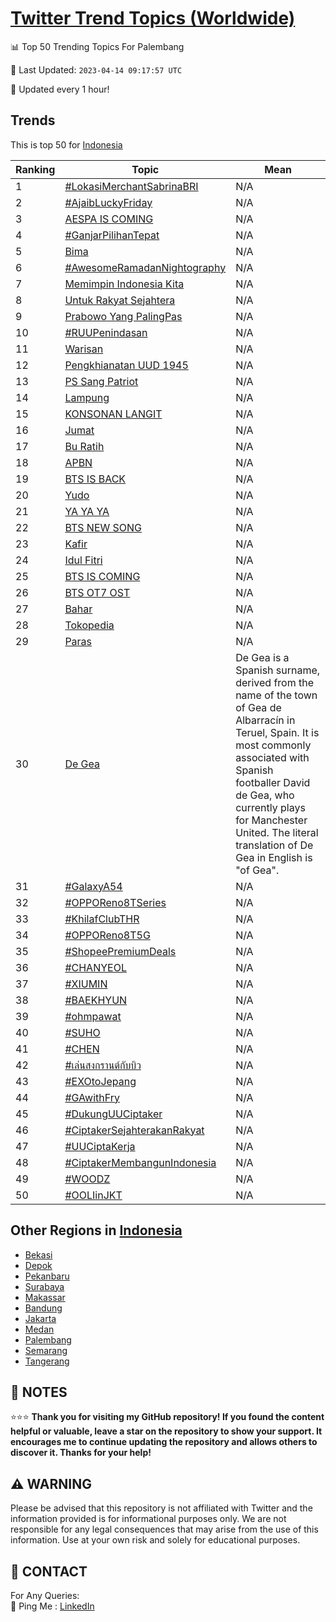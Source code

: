 [Twitter Trend Topics (Worldwide)](https://github.com/ErcinDedeoglu/Twitter-Trend-Topics)
==========


📊 Top 50 Trending Topics For Palembang

📆 Last Updated: `2023-04-14 09:17:57 UTC`

🔧 Updated every 1 hour!


## Trends

This is top 50 for [Indonesia](</Indonesia>)

| Ranking | Topic | Mean |
| ------- | ------------ | ------------ |
| 1 | [#LokasiMerchantSabrinaBRI](http://twitter.com/search?q=%23LokasiMerchantSabrinaBRI) | N/A |
| 2 | [#AjaibLuckyFriday](http://twitter.com/search?q=%23AjaibLuckyFriday) | N/A |
| 3 | [AESPA IS COMING](http://twitter.com/search?q=AESPA+IS+COMING) | N/A |
| 4 | [#GanjarPilihanTepat](http://twitter.com/search?q=%23GanjarPilihanTepat) | N/A |
| 5 | [Bima](http://twitter.com/search?q=Bima) | N/A |
| 6 | [#AwesomeRamadanNightography](http://twitter.com/search?q=%23AwesomeRamadanNightography) | N/A |
| 7 | [Memimpin Indonesia Kita](http://twitter.com/search?q=Memimpin+Indonesia+Kita) | N/A |
| 8 | [Untuk Rakyat Sejahtera](http://twitter.com/search?q=Untuk+Rakyat+Sejahtera) | N/A |
| 9 | [Prabowo Yang PalingPas](http://twitter.com/search?q=Prabowo+Yang+PalingPas) | N/A |
| 10 | [#RUUPenindasan](http://twitter.com/search?q=%23RUUPenindasan) | N/A |
| 11 | [Warisan](http://twitter.com/search?q=Warisan) | N/A |
| 12 | [Pengkhianatan UUD 1945](http://twitter.com/search?q=Pengkhianatan+UUD+1945) | N/A |
| 13 | [PS Sang Patriot](http://twitter.com/search?q=PS+Sang+Patriot) | N/A |
| 14 | [Lampung](http://twitter.com/search?q=Lampung) | N/A |
| 15 | [KONSONAN LANGIT](http://twitter.com/search?q=KONSONAN+LANGIT) | N/A |
| 16 | [Jumat](http://twitter.com/search?q=Jumat) | N/A |
| 17 | [Bu Ratih](http://twitter.com/search?q=Bu+Ratih) | N/A |
| 18 | [APBN](http://twitter.com/search?q=APBN) | N/A |
| 19 | [BTS IS BACK](http://twitter.com/search?q=BTS+IS+BACK) | N/A |
| 20 | [Yudo](http://twitter.com/search?q=Yudo) | N/A |
| 21 | [YA YA YA](http://twitter.com/search?q=YA+YA+YA) | N/A |
| 22 | [BTS NEW SONG](http://twitter.com/search?q=BTS+NEW+SONG) | N/A |
| 23 | [Kafir](http://twitter.com/search?q=Kafir) | N/A |
| 24 | [Idul Fitri](http://twitter.com/search?q=Idul+Fitri) | N/A |
| 25 | [BTS IS COMING](http://twitter.com/search?q=BTS+IS+COMING) | N/A |
| 26 | [BTS OT7 OST](http://twitter.com/search?q=BTS+OT7+OST) | N/A |
| 27 | [Bahar](http://twitter.com/search?q=Bahar) | N/A |
| 28 | [Tokopedia](http://twitter.com/search?q=Tokopedia) | N/A |
| 29 | [Paras](http://twitter.com/search?q=Paras) | N/A |
| 30 | [De Gea](http://twitter.com/search?q=De+Gea) | De Gea is a Spanish surname, derived from the name of the town of Gea de Albarracín in Teruel, Spain. It is most commonly associated with Spanish footballer David de Gea, who currently plays for Manchester United. The literal translation of De Gea in English is "of Gea". |
| 31 | [#GalaxyA54](http://twitter.com/search?q=%23GalaxyA54) | N/A |
| 32 | [#OPPOReno8TSeries](http://twitter.com/search?q=%23OPPOReno8TSeries) | N/A |
| 33 | [#KhilafClubTHR](http://twitter.com/search?q=%23KhilafClubTHR) | N/A |
| 34 | [#OPPOReno8T5G](http://twitter.com/search?q=%23OPPOReno8T5G) | N/A |
| 35 | [#ShopeePremiumDeals](http://twitter.com/search?q=%23ShopeePremiumDeals) | N/A |
| 36 | [#CHANYEOL](http://twitter.com/search?q=%23CHANYEOL) | N/A |
| 37 | [#XIUMIN](http://twitter.com/search?q=%23XIUMIN) | N/A |
| 38 | [#BAEKHYUN](http://twitter.com/search?q=%23BAEKHYUN) | N/A |
| 39 | [#ohmpawat](http://twitter.com/search?q=%23ohmpawat) | N/A |
| 40 | [#SUHO](http://twitter.com/search?q=%23SUHO) | N/A |
| 41 | [#CHEN](http://twitter.com/search?q=%23CHEN) | N/A |
| 42 | [#เล่นสงกรานต์กับบิว](http://twitter.com/search?q=%23%e0%b9%80%e0%b8%a5%e0%b9%88%e0%b8%99%e0%b8%aa%e0%b8%87%e0%b8%81%e0%b8%a3%e0%b8%b2%e0%b8%99%e0%b8%95%e0%b9%8c%e0%b8%81%e0%b8%b1%e0%b8%9a%e0%b8%9a%e0%b8%b4%e0%b8%a7) | N/A |
| 43 | [#EXOtoJepang](http://twitter.com/search?q=%23EXOtoJepang) | N/A |
| 44 | [#GAwithFry](http://twitter.com/search?q=%23GAwithFry) | N/A |
| 45 | [#DukungUUCiptaker](http://twitter.com/search?q=%23DukungUUCiptaker) | N/A |
| 46 | [#CiptakerSejahterakanRakyat](http://twitter.com/search?q=%23CiptakerSejahterakanRakyat) | N/A |
| 47 | [#UUCiptaKerja](http://twitter.com/search?q=%23UUCiptaKerja) | N/A |
| 48 | [#CiptakerMembangunIndonesia](http://twitter.com/search?q=%23CiptakerMembangunIndonesia) | N/A |
| 49 | [#WOODZ](http://twitter.com/search?q=%23WOODZ) | N/A |
| 50 | [#OOLIinJKT](http://twitter.com/search?q=%23OOLIinJKT) | N/A |



## Other Regions in [Indonesia](</Indonesia>)

* [Bekasi](</Indonesia/Bekasi.md>)
* [Depok](</Indonesia/Depok.md>)
* [Pekanbaru](</Indonesia/Pekanbaru.md>)
* [Surabaya](</Indonesia/Surabaya.md>)
* [Makassar](</Indonesia/Makassar.md>)
* [Bandung](</Indonesia/Bandung.md>)
* [Jakarta](</Indonesia/Jakarta.md>)
* [Medan](</Indonesia/Medan.md>)
* [Palembang](</Indonesia/Palembang.md>)
* [Semarang](</Indonesia/Semarang.md>)
* [Tangerang](</Indonesia/Tangerang.md>)



## 📝 NOTES

⭐⭐⭐ **Thank you for visiting my GitHub repository! If you found the content helpful or valuable, leave a star on the repository to show your support. It encourages me to continue updating the repository and allows others to discover it. Thanks for your help!**


## ⚠️ WARNING

Please be advised that this repository is not affiliated with Twitter and the information provided is for informational purposes only. We are not responsible for any legal consequences that may arise from the use of this information. Use at your own risk and solely for educational purposes.


## 📨 CONTACT

 For Any Queries:  
            🏓 Ping Me : [LinkedIn](https://www.linkedin.com/in/ercindedeoglu/)
